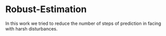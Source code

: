 # Robust-Estimation
In this work we tried to reduce the number of steps of prediction in facing with harsh disturbances.
